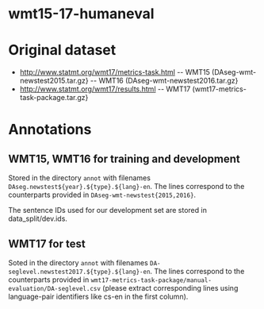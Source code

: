 # wmt15-17-humaneval

# Original dataset
- http://www.statmt.org/wmt17/metrics-task.html
-- WMT15 (DAseg-wmt-newstest2015.tar.gz}
-- WMT16 (DAseg-wmt-newstest2016.tar.gz}
- http://www.statmt.org/wmt17/results.html
-- WMT17 (wmt17-metrics-task-package.tar.gz}

# Annotations
## WMT15, WMT16 for training and development
Stored in the directory `annot` with filenames `DAseg.newstest${year}.${type}.${lang}-en`.
The lines correspond to the counterparts provided in `DAseg-wmt-newstest{2015,2016}`.

The sentence IDs used for our development set are stored in data_split/dev.ids.

## WMT17 for test
Soted in the directory `annot` with filenames `DA-seglevel.newstest2017.${type}.${lang}-en`.
The lines correspond to the counterparts provided in `wmt17-metrics-task-package/manual-evaluation/DA-seglevel.csv` (please extract corresponding lines using language-pair identifiers like cs-en in the first column).
